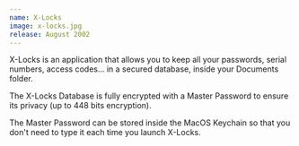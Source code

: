 ```yaml
---
name: X-Locks
image: x-locks.jpg
release: August 2002
---
```


X-Locks is an application that allows you to keep all your passwords, serial numbers, access codes... in a secured database, inside your Documents folder.

The X-Locks Database is fully encrypted with a Master Password to ensure its privacy (up to 448 bits encryption).

The Master Password can be stored inside the MacOS Keychain so that you don't need to type it each time you launch X-Locks.
